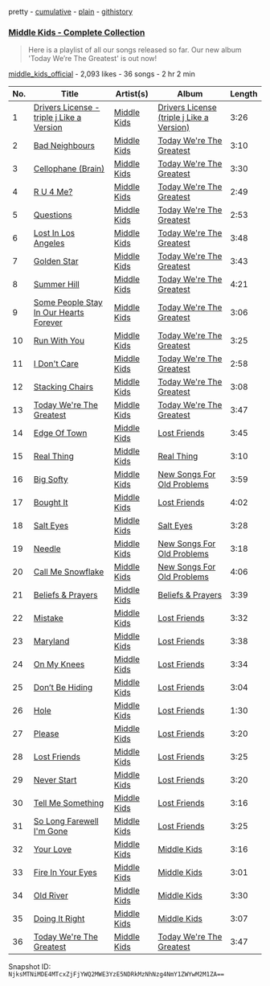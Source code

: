 pretty - [cumulative](/playlists/cumulative/51txLi0Z6JdRmHNK98HitZ.md) - [plain](/playlists/plain/51txLi0Z6JdRmHNK98HitZ) - [githistory](https://github.githistory.xyz/mackorone/spotify-playlist-archive/blob/main/playlists/plain/51txLi0Z6JdRmHNK98HitZ)

### [Middle Kids \- Complete Collection](https://open.spotify.com/playlist/51txLi0Z6JdRmHNK98HitZ)

> Here is a playlist of all our songs released so far\. Our new album 'Today We’re The Greatest' is out now!

[middle\_kids\_official](https://open.spotify.com/user/middle_kids_official) - 2,093 likes - 36 songs - 2 hr 2 min

| No. | Title | Artist(s) | Album | Length |
|---|---|---|---|---|
| 1 | [Drivers License \- triple j Like a Version](https://open.spotify.com/track/79z8mIUDwNYffZv2qy6Icj) | [Middle Kids](https://open.spotify.com/artist/6AawJaQO4i99Be2A3w7BTW) | [Drivers License \(triple j Like a Version\)](https://open.spotify.com/album/7lEp6IiYhA8Z63g8Cl7Rr8) | 3:26 |
| 2 | [Bad Neighbours](https://open.spotify.com/track/7nn9F7GffyZdg1EeJxycvi) | [Middle Kids](https://open.spotify.com/artist/6AawJaQO4i99Be2A3w7BTW) | [Today We're The Greatest](https://open.spotify.com/album/7Lm0uVUdSwxuqx2LUdRmp4) | 3:10 |
| 3 | [Cellophane \(Brain\)](https://open.spotify.com/track/3VjgAcJMk7x1QRZrA5UJlw) | [Middle Kids](https://open.spotify.com/artist/6AawJaQO4i99Be2A3w7BTW) | [Today We're The Greatest](https://open.spotify.com/album/7Lm0uVUdSwxuqx2LUdRmp4) | 3:30 |
| 4 | [R U 4 Me?](https://open.spotify.com/track/7Bw10B1o4WTeGlYgna3znd) | [Middle Kids](https://open.spotify.com/artist/6AawJaQO4i99Be2A3w7BTW) | [Today We're The Greatest](https://open.spotify.com/album/7Lm0uVUdSwxuqx2LUdRmp4) | 2:49 |
| 5 | [Questions](https://open.spotify.com/track/1jRhZA2iBMhQBw9b70aKfx) | [Middle Kids](https://open.spotify.com/artist/6AawJaQO4i99Be2A3w7BTW) | [Today We're The Greatest](https://open.spotify.com/album/7Lm0uVUdSwxuqx2LUdRmp4) | 2:53 |
| 6 | [Lost In Los Angeles](https://open.spotify.com/track/1tYk7RaQ8emrGNTO9zMnxc) | [Middle Kids](https://open.spotify.com/artist/6AawJaQO4i99Be2A3w7BTW) | [Today We're The Greatest](https://open.spotify.com/album/7Lm0uVUdSwxuqx2LUdRmp4) | 3:48 |
| 7 | [Golden Star](https://open.spotify.com/track/3NRdY5rosPh2A0QPjeP9BY) | [Middle Kids](https://open.spotify.com/artist/6AawJaQO4i99Be2A3w7BTW) | [Today We're The Greatest](https://open.spotify.com/album/7Lm0uVUdSwxuqx2LUdRmp4) | 3:43 |
| 8 | [Summer Hill](https://open.spotify.com/track/3GXqr0aNLrAL2XAJKsbZqO) | [Middle Kids](https://open.spotify.com/artist/6AawJaQO4i99Be2A3w7BTW) | [Today We're The Greatest](https://open.spotify.com/album/7Lm0uVUdSwxuqx2LUdRmp4) | 4:21 |
| 9 | [Some People Stay In Our Hearts Forever](https://open.spotify.com/track/3MFcEz2bVZAEuiXDj7bj1x) | [Middle Kids](https://open.spotify.com/artist/6AawJaQO4i99Be2A3w7BTW) | [Today We're The Greatest](https://open.spotify.com/album/7Lm0uVUdSwxuqx2LUdRmp4) | 3:06 |
| 10 | [Run With You](https://open.spotify.com/track/6TTAfH0KHjWDVM9IuGPtLr) | [Middle Kids](https://open.spotify.com/artist/6AawJaQO4i99Be2A3w7BTW) | [Today We're The Greatest](https://open.spotify.com/album/7Lm0uVUdSwxuqx2LUdRmp4) | 3:25 |
| 11 | [I Don't Care](https://open.spotify.com/track/0W3hsmOF1pMpdYaw6HDTlk) | [Middle Kids](https://open.spotify.com/artist/6AawJaQO4i99Be2A3w7BTW) | [Today We're The Greatest](https://open.spotify.com/album/7Lm0uVUdSwxuqx2LUdRmp4) | 2:58 |
| 12 | [Stacking Chairs](https://open.spotify.com/track/30dS3yETid4pYfpbsE2u07) | [Middle Kids](https://open.spotify.com/artist/6AawJaQO4i99Be2A3w7BTW) | [Today We're The Greatest](https://open.spotify.com/album/7Lm0uVUdSwxuqx2LUdRmp4) | 3:08 |
| 13 | [Today We're The Greatest](https://open.spotify.com/track/022sOb3Gr0yg4YRyZ5xFVd) | [Middle Kids](https://open.spotify.com/artist/6AawJaQO4i99Be2A3w7BTW) | [Today We're The Greatest](https://open.spotify.com/album/3yxsWKZW1R1emQFfwvN2lL) | 3:47 |
| 14 | [Edge Of Town](https://open.spotify.com/track/5RPuWhuO5K9LxcXKtlphf8) | [Middle Kids](https://open.spotify.com/artist/6AawJaQO4i99Be2A3w7BTW) | [Lost Friends](https://open.spotify.com/album/7zBq73wLuZVSsC7JOKLXDG) | 3:45 |
| 15 | [Real Thing](https://open.spotify.com/track/78JRWJAGjPIYyPRQ4mb5uW) | [Middle Kids](https://open.spotify.com/artist/6AawJaQO4i99Be2A3w7BTW) | [Real Thing](https://open.spotify.com/album/1TKz6L8awXpHTRQGZcnJo8) | 3:10 |
| 16 | [Big Softy](https://open.spotify.com/track/1GJX41Wd13ndG9l7oh2ofU) | [Middle Kids](https://open.spotify.com/artist/6AawJaQO4i99Be2A3w7BTW) | [New Songs For Old Problems](https://open.spotify.com/album/0VeJW8F3s8IJkCoduyHo4g) | 3:59 |
| 17 | [Bought It](https://open.spotify.com/track/6MZLNniWXJC24zJznXUHv8) | [Middle Kids](https://open.spotify.com/artist/6AawJaQO4i99Be2A3w7BTW) | [Lost Friends](https://open.spotify.com/album/7zBq73wLuZVSsC7JOKLXDG) | 4:02 |
| 18 | [Salt Eyes](https://open.spotify.com/track/5Cvt4IOpSnOC2eZe4fHSEW) | [Middle Kids](https://open.spotify.com/artist/6AawJaQO4i99Be2A3w7BTW) | [Salt Eyes](https://open.spotify.com/album/5NANJYup0Zri8FhflvufUe) | 3:28 |
| 19 | [Needle](https://open.spotify.com/track/3iAN24XbSxTJlHqZLYNFpm) | [Middle Kids](https://open.spotify.com/artist/6AawJaQO4i99Be2A3w7BTW) | [New Songs For Old Problems](https://open.spotify.com/album/0VeJW8F3s8IJkCoduyHo4g) | 3:18 |
| 20 | [Call Me Snowflake](https://open.spotify.com/track/4OOY9bqocmnCcsfW2Nukqu) | [Middle Kids](https://open.spotify.com/artist/6AawJaQO4i99Be2A3w7BTW) | [New Songs For Old Problems](https://open.spotify.com/album/0VeJW8F3s8IJkCoduyHo4g) | 4:06 |
| 21 | [Beliefs & Prayers](https://open.spotify.com/track/5IZ9guGLjZAsBmpIfhPhlV) | [Middle Kids](https://open.spotify.com/artist/6AawJaQO4i99Be2A3w7BTW) | [Beliefs & Prayers](https://open.spotify.com/album/0xjLxhu9Wpd3SwSC1puEwF) | 3:39 |
| 22 | [Mistake](https://open.spotify.com/track/5yGZgjR0JXYgAU3mFd00Pr) | [Middle Kids](https://open.spotify.com/artist/6AawJaQO4i99Be2A3w7BTW) | [Lost Friends](https://open.spotify.com/album/7zBq73wLuZVSsC7JOKLXDG) | 3:32 |
| 23 | [Maryland](https://open.spotify.com/track/4iXJRKqoZfYRf6fJMABql0) | [Middle Kids](https://open.spotify.com/artist/6AawJaQO4i99Be2A3w7BTW) | [Lost Friends](https://open.spotify.com/album/7zBq73wLuZVSsC7JOKLXDG) | 3:38 |
| 24 | [On My Knees](https://open.spotify.com/track/6WzaLhPEj3HUAjRtKvU0hu) | [Middle Kids](https://open.spotify.com/artist/6AawJaQO4i99Be2A3w7BTW) | [Lost Friends](https://open.spotify.com/album/7zBq73wLuZVSsC7JOKLXDG) | 3:34 |
| 25 | [Don’t Be Hiding](https://open.spotify.com/track/17S0GkAdznE2Ms4M2dY2h5) | [Middle Kids](https://open.spotify.com/artist/6AawJaQO4i99Be2A3w7BTW) | [Lost Friends](https://open.spotify.com/album/7zBq73wLuZVSsC7JOKLXDG) | 3:04 |
| 26 | [Hole](https://open.spotify.com/track/1MOSLFWJEgU9mzh8UwmK9w) | [Middle Kids](https://open.spotify.com/artist/6AawJaQO4i99Be2A3w7BTW) | [Lost Friends](https://open.spotify.com/album/7zBq73wLuZVSsC7JOKLXDG) | 1:30 |
| 27 | [Please](https://open.spotify.com/track/5bAbdTLN4izHqoQPeHi0jf) | [Middle Kids](https://open.spotify.com/artist/6AawJaQO4i99Be2A3w7BTW) | [Lost Friends](https://open.spotify.com/album/7zBq73wLuZVSsC7JOKLXDG) | 3:20 |
| 28 | [Lost Friends](https://open.spotify.com/track/7wmNW7rv3Jnw2vZzqOBUkU) | [Middle Kids](https://open.spotify.com/artist/6AawJaQO4i99Be2A3w7BTW) | [Lost Friends](https://open.spotify.com/album/7zBq73wLuZVSsC7JOKLXDG) | 3:25 |
| 29 | [Never Start](https://open.spotify.com/track/4ZOizvqCH5R7CUVcjI9O1H) | [Middle Kids](https://open.spotify.com/artist/6AawJaQO4i99Be2A3w7BTW) | [Lost Friends](https://open.spotify.com/album/7zBq73wLuZVSsC7JOKLXDG) | 3:20 |
| 30 | [Tell Me Something](https://open.spotify.com/track/6Ti2rY45EGVPrFo6ufjvAB) | [Middle Kids](https://open.spotify.com/artist/6AawJaQO4i99Be2A3w7BTW) | [Lost Friends](https://open.spotify.com/album/7zBq73wLuZVSsC7JOKLXDG) | 3:16 |
| 31 | [So Long Farewell I'm Gone](https://open.spotify.com/track/16M3hebWuhTnSJcXZrdwLz) | [Middle Kids](https://open.spotify.com/artist/6AawJaQO4i99Be2A3w7BTW) | [Lost Friends](https://open.spotify.com/album/7zBq73wLuZVSsC7JOKLXDG) | 3:25 |
| 32 | [Your Love](https://open.spotify.com/track/7lBYQn8KX8zxlW9oJkYOCL) | [Middle Kids](https://open.spotify.com/artist/6AawJaQO4i99Be2A3w7BTW) | [Middle Kids](https://open.spotify.com/album/6pDQs06Zcc2Q4GPkngmJbv) | 3:16 |
| 33 | [Fire In Your Eyes](https://open.spotify.com/track/1Ryfpj4slOvAacEra2uhK2) | [Middle Kids](https://open.spotify.com/artist/6AawJaQO4i99Be2A3w7BTW) | [Middle Kids](https://open.spotify.com/album/6pDQs06Zcc2Q4GPkngmJbv) | 3:01 |
| 34 | [Old River](https://open.spotify.com/track/6zaC0Ck9DSFz1xUINXP8p3) | [Middle Kids](https://open.spotify.com/artist/6AawJaQO4i99Be2A3w7BTW) | [Middle Kids](https://open.spotify.com/album/6pDQs06Zcc2Q4GPkngmJbv) | 3:30 |
| 35 | [Doing It Right](https://open.spotify.com/track/0BJVbOwmNlHscHVR91L50B) | [Middle Kids](https://open.spotify.com/artist/6AawJaQO4i99Be2A3w7BTW) | [Middle Kids](https://open.spotify.com/album/6pDQs06Zcc2Q4GPkngmJbv) | 3:07 |
| 36 | [Today We're The Greatest](https://open.spotify.com/track/0zqJqiq9CIP7W77NrV1NpM) | [Middle Kids](https://open.spotify.com/artist/6AawJaQO4i99Be2A3w7BTW) | [Today We're The Greatest](https://open.spotify.com/album/7Lm0uVUdSwxuqx2LUdRmp4) | 3:47 |

Snapshot ID: `NjksMTNiMDE4MTcxZjFjYWQ2MWE3YzE5NDRkMzNhNzg4NmY1ZWYwM2M1ZA==`